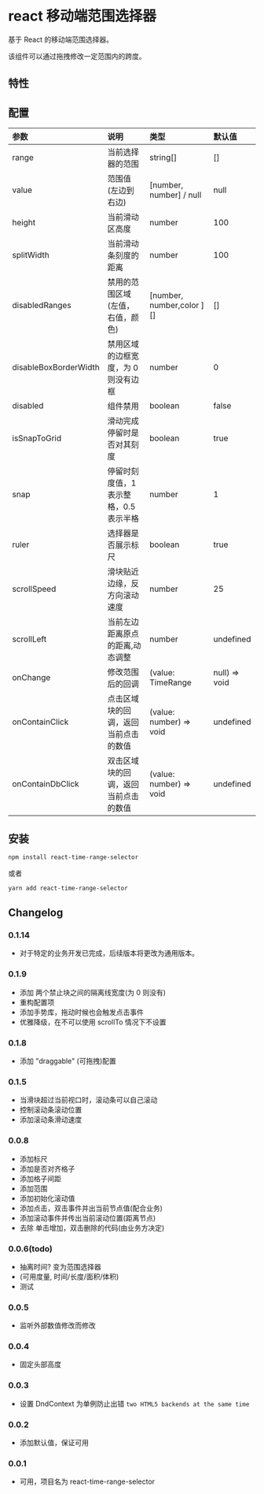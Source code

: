 # react 移动端范围选择器

基于 React 的移动端范围选择器。

该组件可以通过拖拽修改一定范围内的跨度。

## 特性


## 配置
| 参数 | 说明 | 类型 | 默认值 |
| :----| :---- | :---- | :---- |
| range | 当前选择器的范围 | string[] | [] |
| value | 范围值(左边到右边) | [number, number] / null | null |
| height | 当前滑动区高度 | number | 100 |
| splitWidth | 当前滑动条刻度的距离 | number | 100 |
| disabledRanges | 禁用的范围区域(左值，右值，颜色) | [number, number,color ][] | [] |
| disableBoxBorderWidth | 禁用区域的边框宽度，为 0 则没有边框 | number | 0 |
| disabled| 组件禁用 | boolean| false|
| isSnapToGrid | 滑动完成停留时是否对其刻度 | boolean | true |
| snap | 停留时刻度值，1 表示整格，0.5 表示半格 | number | 1 |
| ruler | 选择器是否展示标尺 | boolean | true |
| scrollSpeed | 滑块贴近边缘，反方向滚动速度 | number | 25 |
| scrollLeft | 当前左边距离原点的距离,动态调整 | number  | undefined |
| onChange | 修改范围后的回调 | (value: TimeRange | null) => void| undefined |
| onContainClick | 点击区域块的回调，返回当前点击的数值 | (value: number) => void| undefined |
| onContainDbClick | 双击区域块的回调，返回当前点击的数值 | (value: number) => void | undefined |


## 安装

```bash
npm install react-time-range-selector
```

或者

```bash
yarn add react-time-range-selector
```


## Changelog

### 0.1.14
- 对于特定的业务开发已完成，后续版本将更改为通用版本。

### 0.1.9
- 添加 两个禁止块之间的隔离线宽度(为 0 则没有)
- 重构配置项
- 添加手势库，拖动时候也会触发点击事件
- 优雅降级，在不可以使用 scrollTo 情况下不设置

### 0.1.8
- 添加 "draggable" (可拖拽)配置

### 0.1.5
- 当滑块超过当前视口时，滚动条可以自己滚动
- 控制滚动条滚动位置
- 添加滚动条滑动速度

### 0.0.8
- 添加标尺
- 添加是否对齐格子
- 添加格子间距
- 添加范围
- 添加初始化滚动值
- 添加点击，双击事件并出当前节点值(配合业务)
- 添加滚动事件并传出当前滚动位置(距离节点)
- 去除 单击增加，双击删除的代码(由业务方决定)


### 0.0.6(todo)
- 抽离时间? 变为范围选择器
- (可用度量, 时间/长度/面积/体积)
- 测试

### 0.0.5
- 监听外部数值修改而修改

### 0.0.4
- 固定头部高度

### 0.0.3
- 设置  DndContext 为单例防止出错 `two HTML5 backends at the same time`

### 0.0.2
- 添加默认值，保证可用

### 0.0.1
- 可用，项目名为 react-time-range-selector


